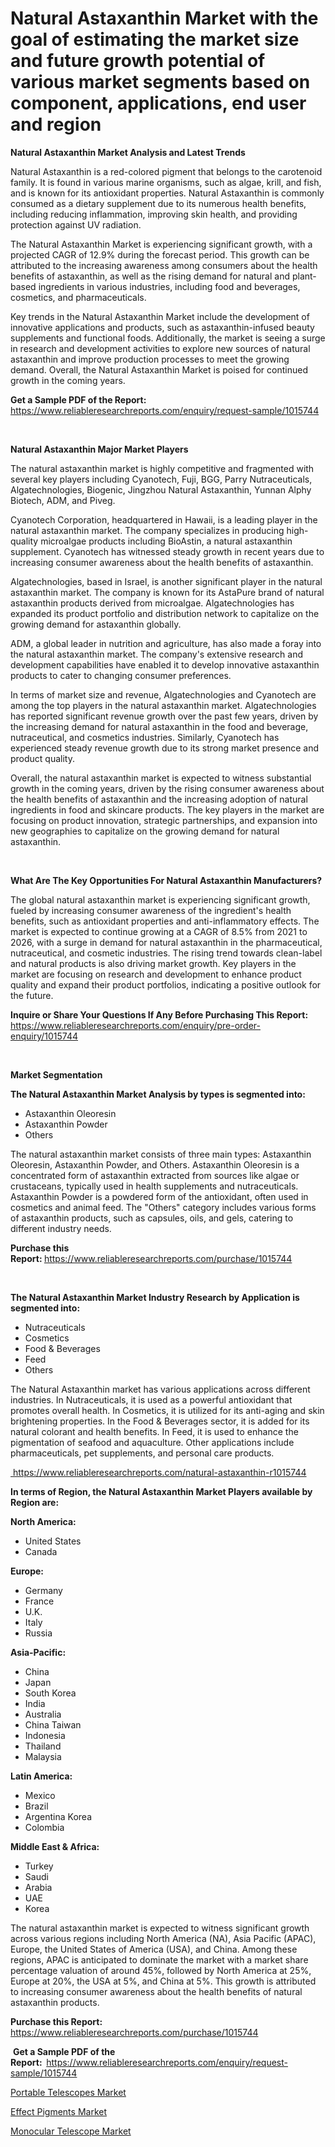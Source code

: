 <p><h1>Natural Astaxanthin Market with the goal of estimating the market size and future growth potential of various market segments based on component, applications, end user and region</h1></p><p><strong>Natural Astaxanthin Market Analysis and Latest Trends</strong></p>
<p><p>Natural Astaxanthin is a red-colored pigment that belongs to the carotenoid family. It is found in various marine organisms, such as algae, krill, and fish, and is known for its antioxidant properties. Natural Astaxanthin is commonly consumed as a dietary supplement due to its numerous health benefits, including reducing inflammation, improving skin health, and providing protection against UV radiation.</p><p>The Natural Astaxanthin Market is experiencing significant growth, with a projected CAGR of 12.9% during the forecast period. This growth can be attributed to the increasing awareness among consumers about the health benefits of astaxanthin, as well as the rising demand for natural and plant-based ingredients in various industries, including food and beverages, cosmetics, and pharmaceuticals.</p><p>Key trends in the Natural Astaxanthin Market include the development of innovative applications and products, such as astaxanthin-infused beauty supplements and functional foods. Additionally, the market is seeing a surge in research and development activities to explore new sources of natural astaxanthin and improve production processes to meet the growing demand. Overall, the Natural Astaxanthin Market is poised for continued growth in the coming years.</p></p>
<p><strong>Get a Sample PDF of the Report:&nbsp;</strong> <a href="https://www.reliableresearchreports.com/enquiry/request-sample/1015744">https://www.reliableresearchreports.com/enquiry/request-sample/1015744</a></p>
<p>&nbsp;</p>
<p><strong>Natural Astaxanthin Major Market Players</strong></p>
<p><p>The natural astaxanthin market is highly competitive and fragmented with several key players including Cyanotech, Fuji, BGG, Parry Nutraceuticals, Algatechnologies, Biogenic, Jingzhou Natural Astaxanthin, Yunnan Alphy Biotech, ADM, and Piveg. </p><p>Cyanotech Corporation, headquartered in Hawaii, is a leading player in the natural astaxanthin market. The company specializes in producing high-quality microalgae products including BioAstin, a natural astaxanthin supplement. Cyanotech has witnessed steady growth in recent years due to increasing consumer awareness about the health benefits of astaxanthin.</p><p>Algatechnologies, based in Israel, is another significant player in the natural astaxanthin market. The company is known for its AstaPure brand of natural astaxanthin products derived from microalgae. Algatechnologies has expanded its product portfolio and distribution network to capitalize on the growing demand for astaxanthin globally.</p><p>ADM, a global leader in nutrition and agriculture, has also made a foray into the natural astaxanthin market. The company's extensive research and development capabilities have enabled it to develop innovative astaxanthin products to cater to changing consumer preferences.</p><p>In terms of market size and revenue, Algatechnologies and Cyanotech are among the top players in the natural astaxanthin market. Algatechnologies has reported significant revenue growth over the past few years, driven by the increasing demand for natural astaxanthin in the food and beverage, nutraceutical, and cosmetics industries. Similarly, Cyanotech has experienced steady revenue growth due to its strong market presence and product quality.</p><p>Overall, the natural astaxanthin market is expected to witness substantial growth in the coming years, driven by the rising consumer awareness about the health benefits of astaxanthin and the increasing adoption of natural ingredients in food and skincare products. The key players in the market are focusing on product innovation, strategic partnerships, and expansion into new geographies to capitalize on the growing demand for natural astaxanthin.</p></p>
<p>&nbsp;</p>
<p><strong>What Are The Key Opportunities For Natural Astaxanthin Manufacturers?</strong></p>
<p><p>The global natural astaxanthin market is experiencing significant growth, fueled by increasing consumer awareness of the ingredient's health benefits, such as antioxidant properties and anti-inflammatory effects. The market is expected to continue growing at a CAGR of 8.5% from 2021 to 2026, with a surge in demand for natural astaxanthin in the pharmaceutical, nutraceutical, and cosmetic industries. The rising trend towards clean-label and natural products is also driving market growth. Key players in the market are focusing on research and development to enhance product quality and expand their product portfolios, indicating a positive outlook for the future.</p></p>
<p><strong>Inquire or Share Your Questions If Any Before Purchasing This Report:</strong> <a href="https://www.reliableresearchreports.com/enquiry/pre-order-enquiry/1015744">https://www.reliableresearchreports.com/enquiry/pre-order-enquiry/1015744</a></p>
<p>&nbsp;</p>
<p><strong>Market Segmentation</strong></p>
<p><strong>The Natural Astaxanthin Market Analysis by types is segmented into:</strong></p>
<p><ul><li>Astaxanthin Oleoresin</li><li>Astaxanthin Powder</li><li>Others</li></ul></p>
<p><p>The natural astaxanthin market consists of three main types: Astaxanthin Oleoresin, Astaxanthin Powder, and Others. Astaxanthin Oleoresin is a concentrated form of astaxanthin extracted from sources like algae or crustaceans, typically used in health supplements and nutraceuticals. Astaxanthin Powder is a powdered form of the antioxidant, often used in cosmetics and animal feed. The "Others" category includes various forms of astaxanthin products, such as capsules, oils, and gels, catering to different industry needs.</p></p>
<p><strong>Purchase this Report:&nbsp;</strong><a href="https://www.reliableresearchreports.com/purchase/1015744">https://www.reliableresearchreports.com/purchase/1015744</a></p>
<p>&nbsp;</p>
<p><strong>The Natural Astaxanthin Market Industry Research by Application is segmented into:</strong></p>
<p><ul><li>Nutraceuticals</li><li>Cosmetics</li><li>Food & Beverages</li><li>Feed</li><li>Others</li></ul></p>
<p><p>The Natural Astaxanthin market has various applications across different industries. In Nutraceuticals, it is used as a powerful antioxidant that promotes overall health. In Cosmetics, it is utilized for its anti-aging and skin brightening properties. In the Food & Beverages sector, it is added for its natural colorant and health benefits. In Feed, it is used to enhance the pigmentation of seafood and aquaculture. Other applications include pharmaceuticals, pet supplements, and personal care products.</p></p>
<p><a href="https://www.reliableresearchreports.com/natural-astaxanthin-r1015744">&nbsp;https://www.reliableresearchreports.com/natural-astaxanthin-r1015744</a></p>
<p><strong>In terms of Region, the Natural Astaxanthin Market Players available by Region are:</strong></p>
<p>
    <p> <strong> North America: </strong>
        <ul>
            <li>United States</li>
            <li>Canada</li>
        </ul>
        </p> 
    <p> <strong> Europe: </strong>
        <ul>
            <li>Germany</li>
            <li>France</li>
            <li>U.K.</li>
            <li>Italy</li>
            <li>Russia</li>
        </ul>
        </p> 
    <p> <strong> Asia-Pacific: </strong>
        <ul>
            <li>China</li>
            <li>Japan</li>
            <li>South Korea</li>
            <li>India</li>
            <li>Australia</li>
            <li>China Taiwan</li>
            <li>Indonesia</li>
            <li>Thailand</li>
            <li>Malaysia</li>
        </ul>
        </p> 
    <p> <strong> Latin America: </strong>
        <ul>
            <li>Mexico</li>
            <li>Brazil</li>
            <li>Argentina Korea</li>
            <li>Colombia</li>
        </ul>
        </p> 
    <p> <strong> Middle East & Africa: </strong>
        <ul>
            <li>Turkey</li>
            <li>Saudi</li>
            <li>Arabia</li>
            <li>UAE</li>
            <li>Korea</li>
        </ul>
    </p>
    </p>
<p><p>The natural astaxanthin market is expected to witness significant growth across various regions including North America (NA), Asia Pacific (APAC), Europe, the United States of America (USA), and China. Among these regions, APAC is anticipated to dominate the market with a market share percentage valuation of around 45%, followed by North America at 25%, Europe at 20%, the USA at 5%, and China at 5%. This growth is attributed to increasing consumer awareness about the health benefits of natural astaxanthin products.</p></p>
<p><strong>Purchase this Report: </strong><a href="https://www.reliableresearchreports.com/purchase/1015744">https://www.reliableresearchreports.com/purchase/1015744</a></p>
<p>&nbsp;<strong>Get a Sample PDF of the Report:&nbsp;&nbsp;</strong><a href="https://www.reliableresearchreports.com/enquiry/request-sample/1015744">https://www.reliableresearchreports.com/enquiry/request-sample/1015744</a></p>
<p><strong></strong></p>
<p><p><a href="https://www.linkedin.com/pulse/portable-telescopes-market-size-outlook-forecast-2024-2031-bru1e">Portable Telescopes Market</a></p><p><a href="https://www.linkedin.com/pulse/effect-pigments-market-size-furnishes-valuable-information-t0d1e">Effect Pigments Market</a></p><p><a href="https://www.linkedin.com/pulse/monocular-telescope-market-research-report-its-history-forecast-h7hbe">Monocular Telescope Market</a></p></p>